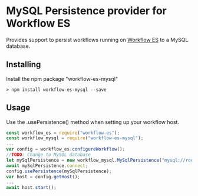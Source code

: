 # MySQL Persistence provider for Workflow ES

Provides support to persist workflows running on [Workflow ES](https://github.com/danielgerlag/workflow-es) to a MySQL database.

## Installing

Install the npm package "workflow-es-mysql"

```
> npm install workflow-es-mysql --save
```

## Usage

Use the .usePersistence() method when setting up your workflow host.

```javascript
const workflow_es = require("workflow-es");
const workflow_mysql = require("workflow-es-mysql");
...
var config = workflow_es.configureWorkflow();
//TODO: Change to MySQL database
let mySqlPersistence = new workflow_mysql.MySqlPersistence("mysql://root:password@localhost:port/workflow-node");
await mySqlPersistence.connect;    
config.usePersistence(mySqlPersistence);
var host = config.getHost();
...
await host.start();
```
